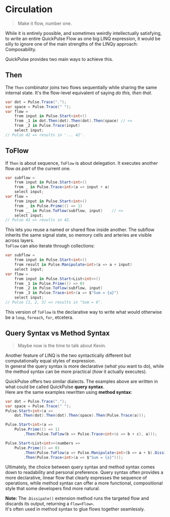 # Circulation
> Make it flow, number one.  

While it is entirely possible, and sometimes weirdly intellectually satisfying,
to write an entire QuickPulse Flow as one big LINQ expression,
it would be silly to ignore one of the main strengths of the LINQy approach: Composability.

QuickPulse provides two main ways to achieve this.  
## Then
The `Then` combinator joins two flows sequentially while sharing the same internal state.
It's the flow-level equivalent of saying *do this, then that*.  
```csharp
var dot = Pulse.Trace(".");
var space = Pulse.Trace(" ");
var flow =
    from input in Pulse.Start<int>()
    from _1 in dot.Then(dot).Then(dot).Then(space) // <=
    from _2 in Pulse.Trace(input)
    select input;
// Pulse 42 => results in '... 42'.
```
## ToFlow
If `Then` is about sequence, `ToFlow` is about delegation. It executes another flow *as part* of the current one.  
```csharp
var subflow =
    from input in Pulse.Start<int>()
    from _ in Pulse.Trace<int>(a => input + a)
    select input;
var flow =
    from input in Pulse.Start<int>()
    from _ in Pulse.Prime(() => 1)
    from __ in Pulse.ToFlow(subflow, input)    // <=
    select input;
// Pulse 41 => results in 42.
```
This lets you reuse a named or shared flow inside another.
The subflow inherits the same signal state, so memory cells and arteries are visible across layers.  
`ToFlow` can also iterate through collections:  
```csharp
var subflow =
    from input in Pulse.Start<int>()
    from result in Pulse.Manipulate<int>(a => a + input)
    select input;
var flow =
    from input in Pulse.Start<List<int>>()
    from _1 in Pulse.Prime(() => 0)
    from _2 in Pulse.ToFlow(subflow, input)
    from _3 in Pulse.Trace<int>(a => $"Sum = {a}")
    select input;
// Pulse [1, 2, 3] => results in "Sum = 6".
```
This version of `ToFlow` is the declarative way to write what would otherwise be a `loop`, `foreach`, `for`, etcetera.  
## Query Syntax vs Method Syntax
> Maybe now is the time to talk about Kevin.  

Another feature of LINQ is the two syntactically different but computationally equal styles of expression.  
In general the query syntax is more declarative (*what* you want to do),
while the method syntax can be more practical (*how* it actually executes).  

QuickPulse offers two similar dialects. The examples above are written in what could be called QuickPulse **query syntax**.  
Here are the same examples rewritten using **method syntax**:  
```csharp
var dot = Pulse.Trace(".");
var space = Pulse.Trace(" ");
Pulse.Start<int>(a =>
    dot.Then(dot).Then(dot).Then(space).Then(Pulse.Trace(a)));
```
```csharp
Pulse.Start<int>(a =>
    Pulse.Prime(() => 1)
        .Then(Pulse.ToFlow(b => Pulse.Trace<int>(c => b + c), a)));
```
```csharp
Pulse.Start<List<int>>(numbers =>
    Pulse.Prime(() => 0)
        .Then(Pulse.ToFlow(a => Pulse.Manipulate<int>(b => a + b).Dissipate(), numbers))
        .Then(Pulse.Trace<int>(a => $"Sum = {a}")));
```
Ultimately, the choice between query syntax and method syntax comes down to readability and personal preference.
Query syntax often provides a more declarative, linear flow that clearly expresses the sequence of operations,
while method syntax can offer a more functional, compositional style that some developers find more natural.  

**Note:** The .`Dissipate()` extension method runs the targeted flow and discards its output, returning a `Flow<Flow>`.  
It's often used in method syntax to glue flows together seamlessly.  
